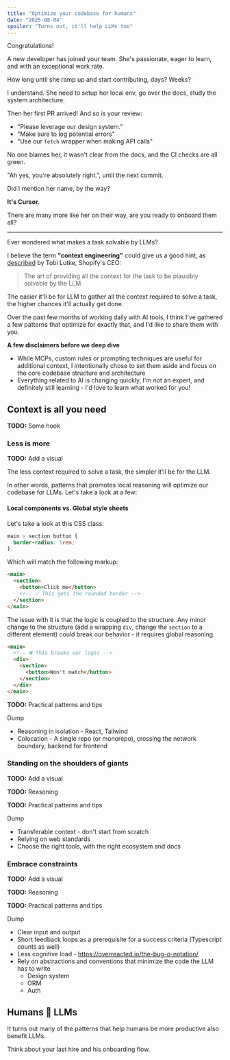 ```yaml
---
title: "Optimize your codebase for humans"
date: "2025-08-04"
spoiler: "Turns out, it'll help LLMs too"
---
```


Congratulations!

A new developer has joined your team.
She's passionate, eager to learn, and with an exceptional work rate.

How long until she ramp up and start contributing, days? Weeks?

I understand. She need to setup her local env, go over the docs, study the system architecture.

Then her first PR arrived! And so is your review:

- "Please leverage our design system."
- "Make sure to log potential errors"
- "Use our `fetch` wrapper when making API calls"

No one blames her, it wasn't clear from the docs, and the CI checks are all green.

"Ah yes, you're absolutely right.", until the next commit.

Did I mention her name, by the way?

**It's Cursor**.

There are many more like her on their way, are you ready to onboard them all?

-----

Ever wondered what makes a task solvable by LLMs?

I believe the term **"context engineering"** could give us a good hint, as [described](https://x.com/tobi/status/1935533422589399127) by Tobi Lutke, Shopify's CEO:

> The art of providing all the context for the task to be plausibly solvable by the LLM

The easier it'll be for LLM to gather all the context required to solve a task, the higher chances it'll actually get done.

Over the past few months of working daily with AI tools, I think I've gathered a few patterns that optimize for exactly that, and I'd like to share them with you.

**A few disclaimers before we deep dive**

- While MCPs, custom rules or prompting techniques are useful for additional context, I intentionally chose to set them aside and focus on the core codebase structure and architecture
- Everything related to AI is changing quickly, I'm not an expert, and definitely still learning - I'd love to learn what worked for you!

## Context is all you need

**TODO:** Some hook

### Less is more

**TODO:** Add a visual

The less context required to solve a task, the simpler it'll be for the LLM.

In other words, patterns that promotes local reasoning will optimize our codebase for LLMs. Let's take a look at a few:

#### Local components vs. Global style sheets

Let's take a look at this CSS class:

```css
main > section button {
  border-radius: 1rem;
}
```

Which will match the following markup:

```html
<main>
  <section>
    <button>Click me</button>
    <!-- ✅ This gets the rounded border -->
  </section>
</main>
```

The issue with it is that the logic is coupled to the structure. Any minor change to the structure (add a wrapping `div`, change the `section` to a different element) could break our behavior - it requires global reasoning.

```html {2,6}
<main>
  <!-- ❌ This breaks our logic -->
  <div>
    <section>
      <button>Won't match</button>
    </section>
  </div>
</main>
```

**TODO:** Practical patterns and tips

Dump

- Reasoning in isolation - React, Tailwind
- Colocation - A single repo (or monorepo), crossing the network boundary, backend for frontend

### Standing on the shoulders of giants

**TODO:** Add a visual

**TODO:** Reasoning

**TODO:** Practical patterns and tips

Dump

- Transferable context - don't start from scratch
- Relying on web standards
- Choose the right tools, with the right ecosystem and docs

### Embrace constraints

**TODO:** Add a visual

**TODO:** Reasoning

**TODO:** Practical patterns and tips

Dump

- Clear input and output
- Short feedback loops as a prerequisite for a success criteria (Typescript counts as well)
- Less cognitive load - https://overreacted.io/the-bug-o-notation/
- Rely on abstractions and conventions that minimize the code the LLM has to write
  - Design system
  - ORM
  - Auth

## Humans 🤝 LLMs

It turns out many of the patterns that help humans be more productive also benefit LLMs.

Think about your last hire and his onboarding flow.
